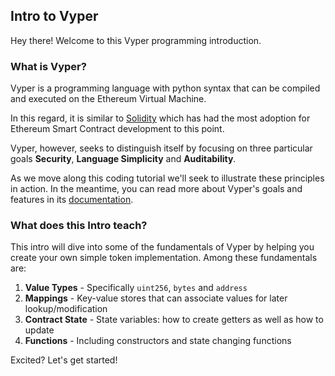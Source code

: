 ## Intro to Vyper

Hey there! Welcome to this Vyper programming introduction. 

### What is Vyper? 

Vyper is a programming language with python syntax that can be compiled and executed on the Ethereum Virtual Machine. 

In this regard, it is similar to [Solidity](http://solidity.readthedocs.io) which has had the most adoption for Ethereum Smart Contract development to this point. 

Vyper, however, seeks to distinguish itself by focusing on three particular goals **Security**, **Language Simplicity** and **Auditability**. 

As we move along this coding tutorial we'll seek to illustrate these principles in action. In the meantime, you can read more about Vyper's goals and features in its [documentation](https://vyper.readthedocs.io/en/latest/).

### What does this Intro teach?

This intro will dive into some of the fundamentals of Vyper by helping you create your own simple token implementation. Among these fundamentals are:

1. **Value Types** - Specifically `uint256`, `bytes` and `address`
2. **Mappings** - Key-value stores that can associate values for later lookup/modification
3. **Contract State** - State variables: how to create getters as well as how to update
4. **Functions** - Including constructors and state changing functions 

Excited? Let's get started!